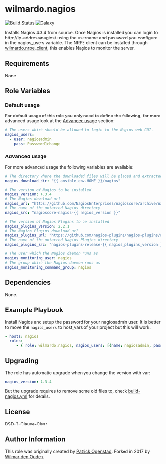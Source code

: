 # wilmardo.nagios

[![Build Status](https://travis-ci.org/wilmardo/ansible-role-nagios.svg?branch=master)](https://travis-ci.org/wilmardo/ansible-role-nagios)
[![Galaxy](https://img.shields.io/badge/galaxy-wilmardo.nagios-blue.svg)](https://galaxy.ansible.com/wilmardo/nagios/)

Installs Nagios 4.3.4 from source. Once Nagios is installed you can login to http://ip-address/nagios/ using the username and password you configure in the nagios_users variable.
The NRPE client can be installed through [wilmardo.nrpe_client](https://galaxy.ansible.com/wilmardo/nrpe-client/), this enables Nagios to monitor the server.

## Requirements

None.

## Role Variables

### Default usage

For default usage of this role you only need to define the following, for more advanced usage look at the [Advanced usage](#advanced-usage) section:
```yaml  
# The users which should be allowed to login to the Nagios web GUI.
nagios_users:
  - user: nagiosadmin
    pass: Password1change
```

### Advanced usage

For more advanced usage the following variables are available:
```yaml
# The directory where the downloaded files will be placed and extracted.
nagios_download_dir: "{{ ansible_env.HOME }}/nagios"

# The version of Nagios to be installed
nagios_version: 4.3.4
# The Nagios download url
nagios_url: "https://github.com/NagiosEnterprises/nagioscore/archive/nagios-{{ nagios_version }}.tar.gz"
# The name of the untarred Nagios directory
nagios_src: "nagioscore-nagios-{{ nagios_version }}"

# The version of Nagios Plugins to be installed
nagios_plugins_version: 2.2.1
# The Nagios Plugins download url
nagios_plugins_url: "https://github.com/nagios-plugins/nagios-plugins/archive/release-{{ nagios_plugins_version }}.tar.gz"
# The name of the untarred Nagios Plugins directory
nagios_plugins_src: "nagios-plugins-release-{{ nagios_plugins_version }}"

# The user which the Nagios daemon runs as
nagios_monitoring_user: nagios
# The group which the Nagios daemon runs as
nagios_monitoring_command_group: nagios
```

## Dependencies

None.

## Example Playbook

Install Nagios and setup the password for your nagiosadmin user.
It is better to move the `nagios_users` to host_vars of your project but this will work.
```yaml  
- hosts: nagios
  roles:
     - { role: wilmardo.nagios, nagios_users: [{name: nagiosadmin, pass: Password1change}, {name: nagiosadmin1, organization: Password2change}] } }
```

## Upgrading

The role has automatic upgrade when you change the version with var:
```yaml  
nagios_version: 4.3.4
```

But the upgrade requires to remove some old files to, check [build-nagios.yml](tasks/build-nagios.yml) for details.

## License

BSD-3-Clause-Clear

## Author Information

This role was originally created by [Patrick Ogenstad](http://networklore.com).
Forked in 2017 by [Wilmar den Ouden](https://wilmardenouden.nl).
